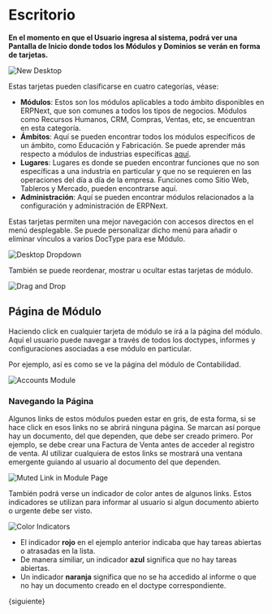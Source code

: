 <!-- add-breadcrumbs -->
# Escritorio 

**En el momento en que el Usuario ingresa al sistema, podrá ver una Pantalla de Inicio donde todos los Módulos y Dominios se verán en forma de tarjetas.**

![New Desktop](/docs/assets/img/using-erpnext/desktop/desktop.png)

Estas tarjetas pueden clasificarse en cuatro categorías, véase:

- **Módulos**: Estos son los módulos aplicables a todo ámbito disponibles en ERPNext, que son comunes a todos los tipos de negocios. Módulos como Recursos Humanos, CRM, Compras, Ventas, etc, se encuentran en esta categoría.
- **Ámbitos**: Aquí se pueden encontrar todos los módulos específicos de un ámbito, como Educación y Fabricación. Se puede aprender más respecto a módulos de industrias específicas [aquí](/docs/user/manual/en#3-industry-specific-modules).
- **Lugares**: Lugares es donde se pueden encontrar funciones que no son específicas a una industria en particular y que no se requieren en las operaciones del día a día de la empresa. Funciones como Sitio Web, Tableros y Mercado, pueden encontrarse aquí. 
- **Administración**: Aquí se pueden encontrar módulos relacionados a la configuración y administración de ERPNext.

Estas tarjetas permiten una mejor navegación con accesos directos en el menú desplegable. Se puede personalizar dicho menú para añadir o eliminar vínculos a varios DocType para ese Módulo.

![Desktop Dropdown](/docs/assets/img/using-erpnext/desktop/desktop-dropdown.png)

También se puede reordenar, mostrar u ocultar estas tarjetas de módulo. 

![Drag and Drop](/docs/assets/img/using-erpnext/desktop/drag-and-drop.gif)

## Página de Módulo

Haciendo click en cualquier tarjeta de módulo se irá a la página del módulo. Aquí el usuario puede navegar a través de todos los doctypes, informes y configuraciones asociadas a ese módulo en particular. 

Por ejemplo, así es como se ve la página del módulo de Contabilidad. 

![Accounts Module](/docs/assets/img/using-erpnext/desktop/accounts-module-page.png)

### Navegando la Página

Algunos links de estos módulos pueden estar en gris, de esta forma, si se hace click en esos links no se abrirá ninguna página. Se marcan así porque hay un documento, del que dependen, que debe ser creado primero. Por ejemplo, se debe crear una Factura de Venta antes de acceder al registro de venta. Al utilizar cualquiera de estos links se mostrará una ventana emergente guiando al usuario al documento del que dependen. 

![Muted Link in Module Page](/docs/assets/img/using-erpnext/desktop/module-link-hover.png)

También podrá verse un indicador de color antes de algunos links. Estos indicadores se utilizan para informar al usuario si algun documento abierto o urgente debe ser visto. 

![Color Indicators](/docs/assets/img/using-erpnext/desktop/color-indicator.png)

* El indicador **rojo** en el ejemplo anterior indicaba que hay tareas abiertas o atrasadas en la lista. 
* De manera similiar, un indicador **azul** significa que no hay tareas abiertas. 
* Un indicador **naranja** significa que no se ha accedido al informe o que no hay un documento creado en el doctype correspondiente. 

{siguiente}